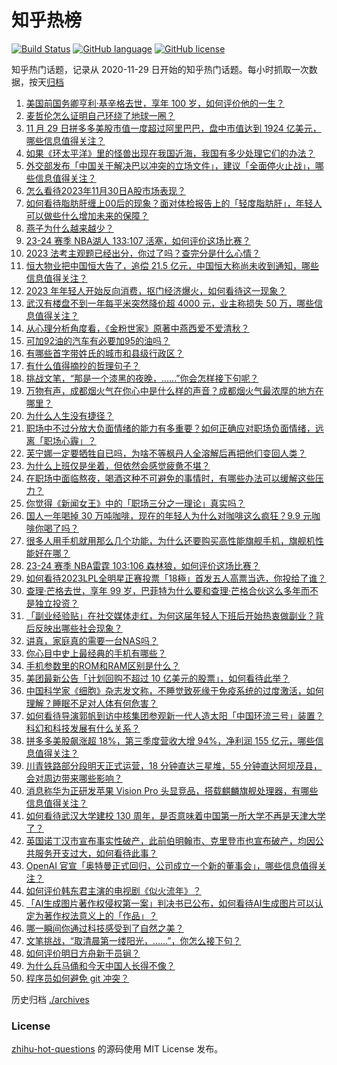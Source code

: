 # 知乎热榜
[![Build Status](https://github.com/ToWeLong/zhihu-hot-questions/workflows/CI/badge.svg)](https://github.com/ToWeLong/zhihu-hot-questions/actions)
[![GitHub language](https://img.shields.io/badge/language-golang-orange.svg)](https://golang.org/)
[![GitHub license](https://img.shields.io/github/license/ToWeLong/zhihu-hot-questions)](https://github.com/ToWeLong/zhihu-hot-questions/blob/main/LICENSE)

知乎热门话题，记录从 2020-11-29 日开始的知乎热门话题。每小时抓取一次数据，按天[归档](./archives)

<!-- BEGIN -->

1. [美国前国务卿亨利·基辛格去世，享年 100 岁，如何评价他的一生？](https://www.zhihu.com/question/632595628)
1. [麦哲伦怎么证明自己环绕了地球一圈？](https://www.zhihu.com/question/627034921)
1. [11 月 29 日拼多多美股市值一度超过阿里巴巴，盘中市值达到 1924 亿美元，哪些信息值得关注？](https://www.zhihu.com/question/632550833)
1. [如果《环太平洋》里的怪兽出现在我国近海，我国有多少处理它们的办法？](https://www.zhihu.com/question/632008998)
1. [外交部发布「中国关于解决巴以冲突的立场文件」，建议「全面停火止战」，哪些信息值得关注？](https://www.zhihu.com/question/632585937)
1. [怎么看待2023年11月30日A股市场表现？](https://www.zhihu.com/question/632590513)
1. [如何看待脂肪肝缠上00后的现象？面对体检报告上的「轻度脂肪肝」，年轻人可以做些什么增加未来的保障？](https://www.zhihu.com/question/632112328)
1. [燕子为什么越来越少？](https://www.zhihu.com/question/416530036)
1. [23-24 赛季 NBA湖人 133:107 活塞，如何评价这场比赛？](https://www.zhihu.com/question/632584653)
1. [2023 法考主观题已经出分，你过了吗？查完分是什么心情？](https://www.zhihu.com/question/632477631)
1. [恒大物业把中国恒大告了，追偿 21.5 亿元，中国恒大称尚未收到通知，哪些信息值得关注？](https://www.zhihu.com/question/632515490)
1. [2023 年年轻人开始反向消费，抠门经济爆火，如何看待这一现象？](https://www.zhihu.com/question/630157058)
1. [武汉有楼盘不到一年每平米突然降价超 4000 元，业主称损失 50 万，哪些信息值得关注？](https://www.zhihu.com/question/632532833)
1. [从心理分析角度看，《金粉世家》原著中燕西爱不爱清秋？](https://www.zhihu.com/question/50978319)
1. [可加92油的汽车有必要加95的油吗？](https://www.zhihu.com/question/631331689)
1. [有哪些首字带姓氏的城市和县级行政区？](https://www.zhihu.com/question/624612018)
1. [有什么值得摘抄的哲理句子？](https://www.zhihu.com/question/632486740)
1. [挑战文笔，“那是一个漆黑的夜晚，......”你会怎样接下句呢？](https://www.zhihu.com/question/632447736)
1. [万物有声，成都烟火气在你心中是什么样的声音？成都烟火气最浓厚的地方在哪里？](https://www.zhihu.com/question/632110562)
1. [为什么人生没有捷径？](https://www.zhihu.com/question/632172458)
1. [职场中不过分放大负面情绪的能力有多重要？如何正确应对职场负面情绪，远离「职场心霾」？](https://www.zhihu.com/question/631163962)
1. [芙宁娜一定要牺牲自已吗，为啥不等枫丹人全溶解后再把他们变回人类？](https://www.zhihu.com/question/629504890)
1. [为什么上班仅是坐着，但依然会感觉疲惫不堪？](https://www.zhihu.com/question/630020683)
1. [在职场中面临熬夜，喝酒这种不可避免的事情时，有哪些办法可以缓解这些压力？](https://www.zhihu.com/question/632589516)
1. [你觉得《新闻女王》中的「职场三分之一理论」真实吗？](https://www.zhihu.com/question/631659213)
1. [国人一年喝掉 30 万吨咖啡，现在的年轻人为什么对咖啡这么疯狂？9.9 元咖啡你喝了吗？](https://www.zhihu.com/question/632070791)
1. [很多人用手机就用那么几个功能，为什么还要购买高性能旗舰手机，旗舰机性能好在哪？](https://www.zhihu.com/question/630463343)
1. [23-24 赛季 NBA雷霆 103:106 森林狼，如何评价这场比赛？](https://www.zhihu.com/question/632409819)
1. [如何看待2023LPL全明星正赛投票「18極」首发五人高票当选，你投给了谁？](https://www.zhihu.com/question/632409764)
1. [查理·芒格去世，享年 99 岁，巴菲特为什么要和查理·芒格合伙这么多年而不是独立投资？](https://www.zhihu.com/question/632406602)
1. [「副业经验贴」在社交媒体走红，为何这届年轻人下班后开始热衷做副业？背后反映出哪些社会现象？](https://www.zhihu.com/question/632431364)
1. [讲真，家庭真的需要一台NAS吗？](https://www.zhihu.com/question/630932499)
1. [你心目中史上最经典的手机有哪些？](https://www.zhihu.com/question/630454175)
1. [手机参数里的ROM和RAM区别是什么？](https://www.zhihu.com/question/630847936)
1. [美团最新公告「计划回购不超过 10 亿美元的股票」，如何看待此举？](https://www.zhihu.com/question/632407645)
1. [中国科学家《细胞》杂志发文称，不睡觉致死缘于免疫系统的过度激活，如何理解？睡眠不足对人体有何危害？](https://www.zhihu.com/question/632495197)
1. [如何看待导演郭帆到访中核集团参观新一代人造太阳「中国环流三号」装置？科幻和科技发展有什么关系？](https://www.zhihu.com/question/632430472)
1. [拼多多美股飙涨超 18%，第三季度营收大增 94%，净利润 155 亿元，哪些信息值得关注？](https://www.zhihu.com/question/632407656)
1. [川青铁路部分段明天正式运营，18 分钟直达三星堆，55 分钟直达阿坝茂县，会对周边带来哪些影响？](https://www.zhihu.com/question/632073310)
1. [消息称华为正研发苹果 Vision Pro 头显竞品，搭载麒麟旗舰处理器，有哪些信息值得关注？](https://www.zhihu.com/question/632421927)
1. [如何看待武汉大学建校 130 周年，是否意味着中国第一所大学不再是天津大学了？](https://www.zhihu.com/question/632289944)
1. [英国诺丁汉市宣布事实性破产，此前伯明翰市、克里登市也宣布破产，均因公共服务开支过大，如何看待此事？](https://www.zhihu.com/question/632588359)
1. [OpenAI 官宣「奥特曼正式回归，公司成立一个新的董事会」，哪些信息值得关注？](https://www.zhihu.com/question/632596314)
1. [如何评价韩东君主演的电视剧《似火流年》？](https://www.zhihu.com/question/630828549)
1. [「AI生成图片著作权侵权第一案」判决书已公布，如何看待AI生成图片可以认定为著作权法意义上的「作品」？](https://www.zhihu.com/question/632425052)
1. [哪一瞬间你通过科技感受到了自然之美？](https://www.zhihu.com/question/632493668)
1. [文笔挑战，“取清晨第一缕阳光，……”，你怎么接下句？](https://www.zhihu.com/question/632526503)
1. [如何评价明日方舟新干员锏？](https://www.zhihu.com/question/632458567)
1. [为什么兵马俑和今天中国人长得不像？](https://www.zhihu.com/question/556002560)
1. [程序员如何避免 git 冲突？](https://www.zhihu.com/question/570661786)

<!-- END -->

历史归档 [./archives](./archives)


### License
[zhihu-hot-questions](https://github.com/towelong/zhihu-hot-questions) 的源码使用 MIT License 发布。